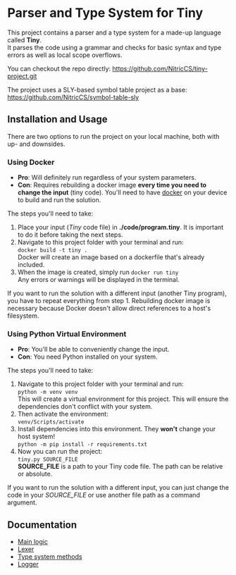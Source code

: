 # Parser and Type System for Tiny
This project contains a parser and a type system for a made-up language called **Tiny**.\
It parses the code using a grammar and checks for basic syntax and type errors as well as local scope overflows.

You can checkout the repo directly: https://github.com/NitricCS/tiny-project.git

The project uses a SLY-based symbol table project as a base: https://github.com/NitricCS/symbol-table-sly

## Installation and Usage
There are two options to run the project on your local machine, both with up- and downsides.
### Using Docker
* __Pro__: Will definitely run regardless of your system parameters.
* __Con__: Requires rebuilding a docker image __every time you need to change the input__ (tiny code).
You'll need to have [docker](https://www.docker.com/) on your device to build and run the solution.

The steps you'll need to take:
1. Place your input (_Tiny_ code file) in __./code/program.tiny__. It is important to do it before taking the next steps.
2. Navigate to this project folder with your terminal and run:\
``docker build -t tiny .``\
Docker will create an image based on a dockerfile that's already included.
3. When the image is created, simply run ``docker run tiny``\
Any errors or warnings will be displayed in the terminal.

If you want to run the solution with a different input (another Tiny program), you have to repeat everything from step 1. Rebuilding docker image is necessary because Docker doesn't allow direct references to a host's filesystem.

### Using Python Virtual Environment
* __Pro__: You'll be able to conveniently change the input.
* __Con__: You need Python installed on your system.

The steps you'll need to take:
1. Navigate to this project folder with your terminal and run:\
``python -m venv venv``\
This will create a virtual environment for this project. This will ensure the dependencies don't conflict with your system.
2. Then activate the environment:\
``venv/Scripts/activate``
3. Install dependencies into this environment. They __won't__ change your host system!\
``python -m pip install -r requirements.txt``
4. Now you can run the project:\
``tiny.py SOURCE_FILE``\
__SOURCE_FILE__ is a path to your Tiny code file. The path can be relative or absolute.

If you want to run the solution with a different input, you can just change the code in your _SOURCE_FILE_ or use another file path as a command argument.

## Documentation
* [Main logic](./docs/main_logic.md)
* [Lexer](./docs/lexer.md)
* [Type system methods](./docs/typing.md)
* [Logger](./docs/logger.md)